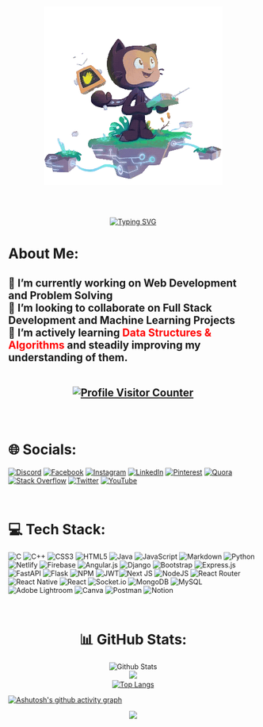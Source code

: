 <!-- <center> -->
 
<div align="center">
        <a href=""><img src="readme.gif" height="360" /></a>
</div> 
 

 <br><br>

 <div align="center">


 
[![Typing SVG](https://readme-typing-svg.herokuapp.com?font=Lexend&size=32&duration=3500&pause=500&color=3A67CA&center=true&width=435&lines=Hi%2C+I+am+Arin+Paliwal;An+Engineering+Student;A+Full+Stack+Web+Developer;DSA+Learner)]()
  
 </div>
 
 
# About Me:

<h2>

🔭 I’m currently working on Web Development and Problem Solving<br>👯 I’m looking to collaborate on Full Stack Development and Machine Learning Projects<br>🌱 I’m actively learning <span style="color:red">Data Structures & Algorithms</span> and  steadily improving my understanding of them.<br><br>

 <div align="center">
  
 [![Profile Visitor Counter](https://visitcount.itsvg.in/api?id=arin-paliwal&label=Profile%20Views&color=6&icon=2&pretty=true)](https://visitcount.itsvg.in)
  
<br>
  
 </div>
 
# 🌐 Socials:

[![Discord](https://img.shields.io/badge/Discord-%237289DA.svg?logo=discord&logoColor=white)](https://discord.gg/rASr9bPbkb) [![Facebook](https://img.shields.io/badge/Facebook-%231877F2.svg?logo=Facebook&logoColor=white)](https://facebook.com/paliwal.arin) [![Instagram](https://img.shields.io/badge/Instagram-%23E4405F.svg?logo=Instagram&logoColor=white)](https://instagram.com/arin.paliwal) [![LinkedIn](https://img.shields.io/badge/LinkedIn-%230077B5.svg?logo=linkedin&logoColor=white)](https://linkedin.com/in/arinpaliwal) [![Pinterest](https://img.shields.io/badge/Pinterest-%23E60023.svg?logo=Pinterest&logoColor=white)](https://pinterest.com/arinpaliwal20) [![Quora](https://img.shields.io/badge/Quora-%23B92B27.svg?logo=Quora&logoColor=white)](https://www.quora.com/profile/Arin-Paliwal-2) [![Stack Overflow](https://img.shields.io/badge/-Stackoverflow-FE7A16?logo=stack-overflow&logoColor=white)](https://stackoverflow.com/users/Arin-Paliwal-2) [![Twitter](https://img.shields.io/badge/Twitter-%231DA1F2.svg?logo=Twitter&logoColor=white)](https://twitter.com/arin_paliwal) [![YouTube](https://img.shields.io/badge/YouTube-%23FF0000.svg?logo=YouTube&logoColor=white)](https://www.youtube.com/channel/UC-U6LmG6bRLQ0hzMe7tIsCg)

<br>

# 💻 Tech Stack:

![C](https://img.shields.io/badge/c-%2300599C.svg?style=for-the-badge&logo=c&logoColor=white) ![C++](https://img.shields.io/badge/c++-%2300599C.svg?style=for-the-badge&logo=c%2B%2B&logoColor=white) ![CSS3](https://img.shields.io/badge/css3-%231572B6.svg?style=for-the-badge&logo=css3&logoColor=white) ![HTML5](https://img.shields.io/badge/html5-%23E34F26.svg?style=for-the-badge&logo=html5&logoColor=white) ![Java](https://img.shields.io/badge/java-%23ED8B00.svg?style=for-the-badge&logo=java&logoColor=white) ![JavaScript](https://img.shields.io/badge/javascript-%23323330.svg?style=for-the-badge&logo=javascript&logoColor=%23F7DF1E) ![Markdown](https://img.shields.io/badge/markdown-%23000000.svg?style=for-the-badge&logo=markdown&logoColor=white) ![Python](https://img.shields.io/badge/python-3670A0?style=for-the-badge&logo=python&logoColor=ffdd54)![Netlify](https://img.shields.io/badge/netlify-%23000000.svg?style=for-the-badge&logo=netlify&logoColor=#00C7B7) ![Firebase](https://img.shields.io/badge/firebase-%23039BE5.svg?style=for-the-badge&logo=firebase) ![Angular.js](https://img.shields.io/badge/angular.js-%23E23237.svg?style=for-the-badge&logo=angularjs&logoColor=white) ![Django](https://img.shields.io/badge/django-%23092E20.svg?style=for-the-badge&logo=django&logoColor=white) ![Bootstrap](https://img.shields.io/badge/bootstrap-%23563D7C.svg?style=for-the-badge&logo=bootstrap&logoColor=white) ![Express.js](https://img.shields.io/badge/express.js-%23404d59.svg?style=for-the-badge&logo=express&logoColor=%2361DAFB) ![FastAPI](https://img.shields.io/badge/FastAPI-005571?style=for-the-badge&logo=fastapi) ![Flask](https://img.shields.io/badge/flask-%23000.svg?style=for-the-badge&logo=flask&logoColor=white) ![NPM](https://img.shields.io/badge/NPM-%23000000.svg?style=for-the-badge&logo=npm&logoColor=white) ![JWT](https://img.shields.io/badge/JWT-black?style=for-the-badge&logo=JSON%20web%20tokens)![Next JS](https://img.shields.io/badge/Next-black?style=for-the-badge&logo=next.js&logoColor=white) ![NodeJS](https://img.shields.io/badge/node.js-6DA55F?style=for-the-badge&logo=node.js&logoColor=white) ![React Router](https://img.shields.io/badge/React_Router-CA4245?style=for-the-badge&logo=react-router&logoColor=white) ![React Native](https://img.shields.io/badge/react_native-%2320232a.svg?style=for-the-badge&logo=react&logoColor=%2361DAFB) ![React](https://img.shields.io/badge/react-%2320232a.svg?style=for-the-badge&logo=react&logoColor=%2361DAFB) ![Socket.io](https://img.shields.io/badge/Socket.io-black?style=for-the-badge&logo=socket.io&badgeColor=010101) ![MongoDB](https://img.shields.io/badge/MongoDB-%234ea94b.svg?style=for-the-badge&logo=mongodb&logoColor=white) ![MySQL](https://img.shields.io/badge/mysql-%2300f.svg?style=for-the-badge&logo=mysql&logoColor=white) ![Adobe Lightroom](https://img.shields.io/badge/Adobe%20Lightroom-31A8FF.svg?style=for-the-badge&logo=Adobe%20Lightroom&logoColor=white) ![Canva](https://img.shields.io/badge/Canva-%2300C4CC.svg?style=for-the-badge&logo=Canva&logoColor=white) ![Postman](https://img.shields.io/badge/Postman-FF6C37?style=for-the-badge&logo=postman&logoColor=white) ![Notion](https://img.shields.io/badge/Notion-%23000000.svg?style=for-the-badge&logo=notion&logoColor=white)

<div align="center">
 <br>

# 📊 GitHub Stats:

![Github Stats](https://github-readme-stats.vercel.app/api?username=arin-paliwal&theme=material-palenight&hide_border=true&include_all_commits=true&count_private=true&card_width=500)<br>
![](https://github-readme-streak-stats.herokuapp.com/?user=arin-paliwal&theme=material-palenight&hide_border=true&card_width=500)<br/>
[![Top Langs](https://github-readme-stats.vercel.app/api/top-langs/?username=arin-paliwal&exclude_repo=arin-paliwal.Diabetes-Prediction-System&layout=compact&theme=material-palenight&hide_border=true&hide=Jupyter%20Notebook&langs_count=6&javascript=20&card_width=500&card_height=500)](https://github.com/anuraghazra/github-readme-stats)
</div>

[![Ashutosh's github activity graph](https://github-readme-activity-graph.cyclic.app/graph?username=arin-paliwal&theme=rogue)](https://github.com/ashutosh00710/github-readme-activity-graph)

<div align="center">
 
![](https://quotes-github-readme.vercel.app/api?type=horizontal&theme=merko)
 
</div>
